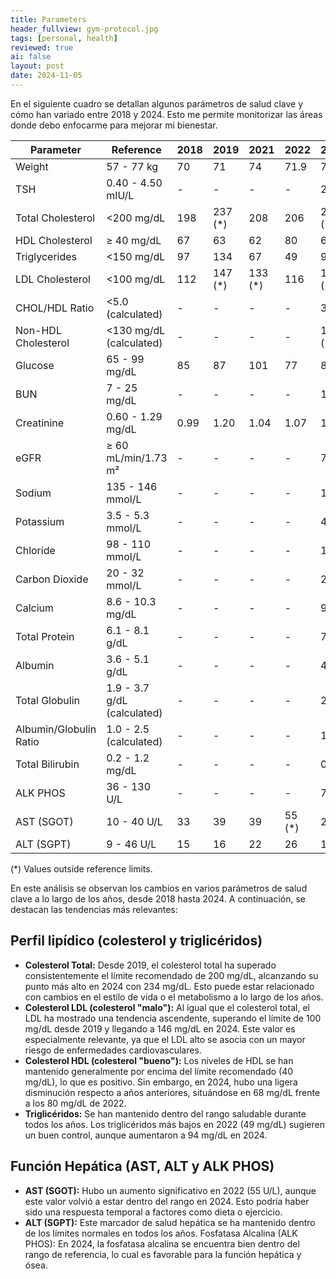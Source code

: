 ```yaml
---
title: Parameters
header_fullview: gym-protocol.jpg
tags: [personal, health]  
reviewed: true  
ai: false
layout: post
date: 2024-11-05
---
```

En el siguiente cuadro se detallan algunos parámetros de salud clave y cómo han variado entre 2018 y 2024. Esto me permite monitorizar las áreas donde debo enfocarme para mejorar mi bienestar.

| **Parameter**             | **Reference**              | **2018** | **2019** | **2021** | **2022** | **2024** |
|---------------------------|----------------------------|----------|----------|----------|----------|----------|
| Weight                    | 57 - 77 kg                 | 70       | 71       | 74       | 71.9     | 74       |
| TSH                       | 0.40 - 4.50 mIU/L          | -        | -        | -        | -        | 2.27     |
| Total Cholesterol         | <200 mg/dL                 | 198      | 237 (*)  | 208      | 206      | 234 (*)  |
| HDL Cholesterol           | ≥ 40 mg/dL                 | 67       | 63       | 62       | 80       | 68       |
| Triglycerides             | <150 mg/dL                 | 97       | 134      | 67       | 49       | 94       |
| LDL Cholesterol           | <100 mg/dL                 | 112      | 147 (*)  | 133 (*)  | 116      | 146 (*)  |
| CHOL/HDL Ratio            | <5.0 (calculated)          | -        | -        | -        | -        | 3.4      |
| Non-HDL Cholesterol       | <130 mg/dL (calculated)    | -        | -        | -        | -        | 166 (*)  |
| Glucose                   | 65 - 99 mg/dL              | 85       | 87       | 101      | 77       | 85       |
| BUN                       | 7 - 25 mg/dL               | -        | -        | -        | -        | 18       |
| Creatinine                | 0.60 - 1.29 mg/dL          | 0.99     | 1.20     | 1.04     | 1.07     | 1.18     |
| eGFR                      | ≥ 60 mL/min/1.73 m²        | -        | -        | -        | -        | 77       |
| Sodium                    | 135 - 146 mmol/L           | -        | -        | -        | -        | 138      |
| Potassium                 | 3.5 - 5.3 mmol/L           | -        | -        | -        | -        | 4.4      |
| Chloride                  | 98 - 110 mmol/L            | -        | -        | -        | -        | 104      |
| Carbon Dioxide            | 20 - 32 mmol/L             | -        | -        | -        | -        | 23       |
| Calcium                   | 8.6 - 10.3 mg/dL           | -        | -        | -        | -        | 9.8      |
| Total Protein             | 6.1 - 8.1 g/dL             | -        | -        | -        | -        | 7.6      |
| Albumin                   | 3.6 - 5.1 g/dL             | -        | -        | -        | -        | 4.8      |
| Total Globulin            | 1.9 - 3.7 g/dL (calculated)| -        | -        | -        | -        | 2.8      |
| Albumin/Globulin Ratio    | 1.0 - 2.5 (calculated)     | -        | -        | -        | -        | 1.7      |
| Total Bilirubin           | 0.2 - 1.2 mg/dL            | -        | -        | -        | -        | 0.5      |
| ALK PHOS                  | 36 - 130 U/L               | -        | -        | -        | -        | 72       |
| AST (SGOT)                | 10 - 40 U/L                | 33       | 39       | 39       | 55 (*)   | 22       |
| ALT (SGPT)                | 9 - 46 U/L                 | 15       | 16       | 22       | 26       | 12       |

(*) Values outside reference limits.

En este análisis se observan los cambios en varios parámetros de salud clave a lo largo de los años, desde 2018 hasta 2024. A continuación, se destacan las tendencias más relevantes:

## Perfil lipídico (colesterol y triglicéridos)

- **Colesterol Total:** Desde 2019, el colesterol total ha superado consistentemente el límite recomendado de 200 mg/dL, alcanzando su punto más alto en 2024 con 234 mg/dL. Esto puede estar relacionado con cambios en el estilo de vida o el metabolismo a lo largo de los años.
- **Colesterol LDL (colesterol "malo"):** Al igual que el colesterol total, el LDL ha mostrado una tendencia ascendente, superando el límite de 100 mg/dL desde 2019 y llegando a 146 mg/dL en 2024. Este valor es especialmente relevante, ya que el LDL alto se asocia con un mayor riesgo de enfermedades cardiovasculares.
- **Colesterol HDL (colesterol "bueno"):** Los niveles de HDL se han mantenido generalmente por encima del límite recomendado (40 mg/dL), lo que es positivo. Sin embargo, en 2024, hubo una ligera disminución respecto a años anteriores, situándose en 68 mg/dL frente a los 80 mg/dL de 2022.
- **Triglicéridos:** Se han mantenido dentro del rango saludable durante todos los años. Los triglicéridos más bajos en 2022 (49 mg/dL) sugieren un buen control, aunque aumentaron a 94 mg/dL en 2024.

## Función Hepática (AST, ALT y ALK PHOS)
- **AST (SGOT):** Hubo un aumento significativo en 2022 (55 U/L), aunque este valor volvió a estar dentro del rango en 2024. Esto podría haber sido una respuesta temporal a factores como dieta o ejercicio.
- **ALT (SGPT):** Este marcador de salud hepática se ha mantenido dentro de los límites normales en todos los años.
  Fosfatasa Alcalina (ALK PHOS): En 2024, la fosfatasa alcalina se encuentra bien dentro del rango de referencia, lo cual es favorable para la función hepática y ósea.

